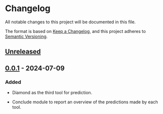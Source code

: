 # Changelog

All notable changes to this project will be documented in this file.

The format is based on [Keep a Changelog](https://keepachangelog.com/en/1.0.0/), and this project adheres to [Semantic
Versioning](https://semver.org/spec/v2.0.0.html).

## [Unreleased]

## [0.0.1] - 2024-07-09

### Added

- Diamond as the third tool for prediction.

- Conclude module to report an overview of the predictions made by each tool.

[Unreleased]: https://github.com/chtsai0105/py_package_tutorial/compare/v0.0.1...HEAD

[0.0.1]: https://github.com/chtsai0105/py_package_tutorial/releases/tag/v0.0.1
